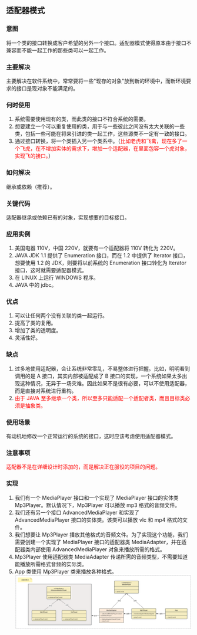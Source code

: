## 适配器模式

### 意图
将一个类的接口转换成客户希望的另外一个接口。适配器模式使得原本由于接口不兼容而不能一起工作的那些类可以一起工作。

### 主要解决
主要解决在软件系统中，常常要将一些"现存的对象"放到新的环境中，而新环境要求的接口是现对象不能满足的。

### 何时使用
1. 系统需要使用现有的类，而此类的接口不符合系统的需要。
2. 想要建立一个可以重复使用的类，用于与一些彼此之间没有太大关联的一些类，包括一些可能在将来引进的类一起工作，这些源类不一定有一致的接口。
3. 通过接口转换，将一个类插入另一个类系中。（<font color=red>比如老虎和飞禽，现在多了一个飞虎，在不增加实体的需求下，增加一个适配器，在里面包容一个虎对象，实现飞的接口。</font>）

### 如何解决
继承或依赖（推荐）。

### 关键代码
适配器继承或依赖已有的对象，实现想要的目标接口。

### 应用实例
1. 美国电器 110V，中国 220V，就要有一个适配器将 110V 转化为 220V。
2. JAVA JDK 1.1 提供了 Enumeration 接口，而在 1.2 中提供了 Iterator 接口，想要使用 1.2 的 JDK，则要将以前系统的 Enumeration 接口转化为 Iterator 接口，这时就需要适配器模式。
3. 在 LINUX 上运行 WINDOWS 程序。
4. JAVA 中的 jdbc。

### 优点
1. 可以让任何两个没有关联的类一起运行。
2. 提高了类的复用。
3. 增加了类的透明度。
4. 灵活性好。

### 缺点
1. 过多地使用适配器，会让系统非常零乱，不易整体进行把握。比如，明明看到调用的是 A 接口，其实内部被适配成了 B 接口的实现，一个系统如果太多出现这种情况，无异于一场灾难。因此如果不是很有必要，可以不使用适配器，而是直接对系统进行重构。
2. <font color=red>由于 JAVA 至多继承一个类，所以至多只能适配一个适配者类，而且目标类必须是抽象类。</font>

### 使用场景
有动机地修改一个正常运行的系统的接口，这时应该考虑使用适配器模式。

### 注意事项
<font color=red>适配器不是在详细设计时添加的，而是解决正在服役的项目的问题。</font>

### 实现
1. 我们有一个 MediaPlayer 接口和一个实现了 MediaPlayer 接口的实体类 Mp3Player。默认情况下，Mp3Player 可以播放 mp3 格式的音频文件。 
2. 我们还有另一个接口 AdvancedMediaPlayer 和实现了 AdvancedMediaPlayer 接口的实体类。该类可以播放 vlc 和 mp4 格式的文件。 
3. 我们想要让 Mp3Player 播放其他格式的音频文件。为了实现这个功能，我们需要创建一个实现了 MediaPlayer 接口的适配器类 MediaAdapter，并在适配器类内部使用 AdvancedMediaPlayer 对象来播放所需的格式。 
4. Mp3Player 使用适配器类 MediaAdapter 传递所需的音频类型，不需要知道能播放所需格式音频的实际类。 
5. App 类使用 Mp3Player 类来播放各种格式。
![图片](adapter.png)